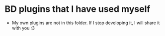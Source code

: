 # BD plugins that I have used myself
- My own plugins are not in this folder. If I stop developing it, I will share it with you :3
